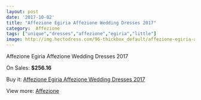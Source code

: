 ```yaml
---
layout: post
date: '2017-10-02'
title: "Affezione Egiria Affezione Wedding Dresses 2017"
category:  Affezione
tags: ["unique","dresses","affezione","egiria","little"]
image: http://img.hectodress.com/96-thickbox_default/affezione-egiria-affezione-wedding-dresses-2013.jpg
---
```

Affezione Egiria Affezione Wedding Dresses 2017

On Sales: **$256.16**
<a href="https://www.hectodress.com/-affezione/36-affezione-egiria-affezione-wedding-dresses-2013.html"><amp-img layout="responsive" width="600" height="600" src="//img.hectodress.com/96-thickbox_default/affezione-egiria-affezione-wedding-dresses-2013.jpg" alt="Affezione Egiria Affezione Wedding Dresses 2017 0" /></a>
<a href="https://www.hectodress.com/-affezione/36-affezione-egiria-affezione-wedding-dresses-2013.html"><amp-img layout="responsive" width="600" height="600" src="//img.hectodress.com/97-thickbox_default/affezione-egiria-affezione-wedding-dresses-2013.jpg" alt="Affezione Egiria Affezione Wedding Dresses 2017 1" /></a>

Buy it: [Affezione Egiria Affezione Wedding Dresses 2017](https://www.hectodress.com/-affezione/36-affezione-egiria-affezione-wedding-dresses-2013.html "Affezione Egiria Affezione Wedding Dresses 2017")

View more: [ Affezione](https://www.hectodress.com/4--affezione " Affezione")